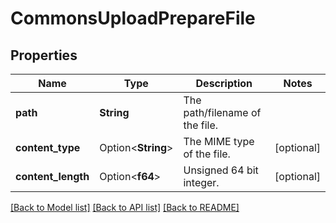 # CommonsUploadPrepareFile

## Properties

Name | Type | Description | Notes
------------ | ------------- | ------------- | -------------
**path** | **String** | The path/filename of the file. | 
**content_type** | Option<**String**> | The MIME type of the file. | [optional]
**content_length** | Option<**f64**> | Unsigned 64 bit integer. | [optional]

[[Back to Model list]](../README.md#documentation-for-models) [[Back to API list]](../README.md#documentation-for-api-endpoints) [[Back to README]](../README.md)


